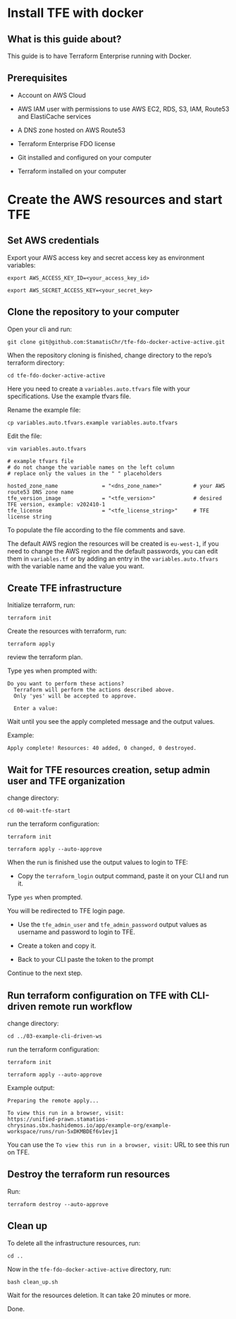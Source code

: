 # Install TFE with docker

## What is this guide about?

This guide is to have Terraform Enterprise running with Docker.

## Prerequisites 

- Account on AWS Cloud

- AWS IAM user with permissions to use AWS EC2, RDS, S3, IAM, Route53 and ElastiCache services

- A DNS zone hosted on AWS Route53

- Terraform Enterprise FDO license

- Git installed and configured on your computer

- Terraform installed on your computer

# Create the AWS resources and start TFE

## Set AWS credentials

Export your AWS access key and secret access key as environment variables:
```
export AWS_ACCESS_KEY_ID=<your_access_key_id>
```

```
export AWS_SECRET_ACCESS_KEY=<your_secret_key>
```


## Clone the repository to your computer

Open your cli and run:
```
git clone git@github.com:StamatisChr/tfe-fdo-docker-active-active.git
```


When the repository cloning is finished, change directory to the repo’s terraform directory:
```
cd tfe-fdo-docker-active-active
```

Here you need to create a `variables.auto.tfvars` file with your specifications. Use the example tfvars file.

Rename the example file:
```
cp variables.auto.tfvars.example variables.auto.tfvars
```
Edit the file:
```
vim variables.auto.tfvars
```

```
# example tfvars file
# do not change the variable names on the left column
# replace only the values in the " " placeholders

hosted_zone_name              = "<dns_zone_name>"          # your AWS route53 DNS zone name
tfe_version_image             = "<tfe_version>"            # desired TFE version, example: v202410-1
tfe_license                   = "<tfe_license_string>"     # TFE license string
```

To populate the file according to the file comments and save.

The default AWS region the resources will be created is `eu-west-1`, if you need to change the AWS region and the default passwords, you can edit them in `variables.tf` or by adding an entry in the `variables.auto.tfvars` with the variable name and the value you want.

## Create TFE infrastructure

Initialize terraform, run:
```
terraform init
```

Create the resources with terraform, run:
```
terraform apply
```
review the terraform plan.

Type yes when prompted with:
```
Do you want to perform these actions?
  Terraform will perform the actions described above.
  Only 'yes' will be accepted to approve.

  Enter a value: 
```
Wait until you see the apply completed message and the output values. 

Example:
```
Apply complete! Resources: 40 added, 0 changed, 0 destroyed.
```

## Wait for TFE resources creation, setup admin user and TFE organization

change directory:
```
cd 00-wait-tfe-start
```

run the terraform configuration:
```
terraform init
```

```
terraform apply --auto-approve
```


When the run is finished use the output values to login to TFE:
- Copy the `terraform_login` output command, paste it on your CLI and run it.

Type `yes` when prompted.

You will be redirected to TFE login page.
  
- Use the `tfe_admin_user` and `tfe_admin_password` output values as username and password to login to TFE.

- Create a token and copy it.

- Back to your CLI paste the token to the prompt

Continue to the next step.

## Run terraform configuration on TFE with CLI-driven remote run workflow

change directory:
```
cd ../03-example-cli-driven-ws
```

run the terraform configuration:
```
terraform init
```
```
terraform apply --auto-approve 
```

Example output:
```
Preparing the remote apply...

To view this run in a browser, visit:
https://unified-prawn.stamatios-chrysinas.sbx.hashidemos.io/app/example-org/example-workspace/runs/run-5xDKMBDEf6v1evj1
```

You can use the `To view this run in a browser, visit:` URL to see this run on TFE.

## Destroy the terraform run resources

Run:
```
terraform destroy --auto-approve
```

## Clean up

To delete all the infrastructure resources, run:

```
cd ..
```

Now in the `tfe-fdo-docker-active-active` directory, run:

```
bash clean_up.sh
```

Wait for the resources deletion. It can take 20 minutes or more.

Done.
